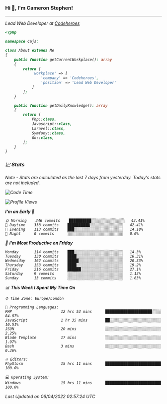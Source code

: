 ### Hi 👋, I'm Cameron Stephen!
<hr>
<p><em>Lead Web Developer at <a href="https://codeheroes.co.uk">Codeheroes</a></p>


```php
<?php

namespace Cajs;

class About extends Me
{
    public function getCurrentWorkplace(): array
    {
        return [
            'workplace' => [
                'company' => 'Codeheroes',
                'position' => 'Lead Web Developer'
            ]
        ];
    }

    public function getDailyKnowledge(): array
    {
        return [
            Php::class,
            Javascript::class,
            Laravel::class,
            Symfony::class,
            Go::class,
        ];
    }
}
```

### 📈 Stats
<p><em>Note - Stats are calculated as the last 7 days from yesterday. Today's stats are not included.</em></p>


<!--START_SECTION:waka-->
![Code Time](http://img.shields.io/badge/Code%20Time-2%2C773%20hrs%2055%20mins-blue)

![Profile Views](http://img.shields.io/badge/Profile%20Views-0-blue)

**I'm an Early 🐤** 

```text
🌞 Morning    346 commits    ██████████░░░░░░░░░░░░░░░   43.41% 
🌆 Daytime    338 commits    ██████████░░░░░░░░░░░░░░░   42.41% 
🌃 Evening    113 commits    ███░░░░░░░░░░░░░░░░░░░░░░   14.18% 
🌙 Night      0 commits      ░░░░░░░░░░░░░░░░░░░░░░░░░   0.0%

```
📅 **I'm Most Productive on Friday** 

```text
Monday       114 commits    ███░░░░░░░░░░░░░░░░░░░░░░   14.3% 
Tuesday      130 commits    ████░░░░░░░░░░░░░░░░░░░░░   16.31% 
Wednesday    162 commits    █████░░░░░░░░░░░░░░░░░░░░   20.33% 
Thursday     153 commits    ████░░░░░░░░░░░░░░░░░░░░░   19.2% 
Friday       216 commits    ██████░░░░░░░░░░░░░░░░░░░   27.1% 
Saturday     9 commits      ░░░░░░░░░░░░░░░░░░░░░░░░░   1.13% 
Sunday       13 commits     ░░░░░░░░░░░░░░░░░░░░░░░░░   1.63%

```


📊 **This Week I Spent My Time On** 

```text
⌚︎ Time Zone: Europe/London

💬 Programming Languages: 
PHP                      12 hrs 53 mins      █████████████████████░░░░   84.87% 
JavaScript               1 hr 35 mins        ██░░░░░░░░░░░░░░░░░░░░░░░   10.51% 
JSON                     20 mins             ░░░░░░░░░░░░░░░░░░░░░░░░░   2.25% 
Blade Template           17 mins             ░░░░░░░░░░░░░░░░░░░░░░░░░   1.97% 
Bash                     3 mins              ░░░░░░░░░░░░░░░░░░░░░░░░░   0.36%

🔥 Editors: 
PhpStorm                 15 hrs 11 mins      █████████████████████████   100.0%

💻 Operating System: 
Windows                  15 hrs 11 mins      █████████████████████████   100.0%

```


 Last Updated on 06/04/2022 02:57:24 UTC
<!--END_SECTION:waka-->
